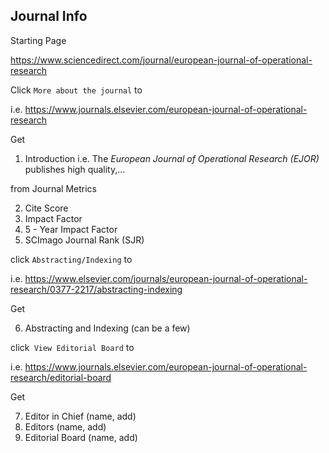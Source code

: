 ## Journal Info

Starting Page

https://www.sciencedirect.com/journal/european-journal-of-operational-research

Click `More about the journal`  to

i.e.  https://www.journals.elsevier.com/european-journal-of-operational-research

Get 

1. Introduction i.e. The *European Journal of Operational Research (EJOR)* publishes high quality,...  

from Journal Metrics

2. Cite Score
3. Impact Factor
4. 5 - Year Impact Factor
5. SCImago Journal Rank (SJR)

click `Abstracting/Indexing` to 

i.e. https://www.elsevier.com/journals/european-journal-of-operational-research/0377-2217/abstracting-indexing

Get

6. Abstracting and Indexing  (can be a few)

click` View Editorial Board` to 

i.e. https://www.journals.elsevier.com/european-journal-of-operational-research/editorial-board

Get 

7. Editor in Chief (name, add)
8. Editors (name, add)
9. Editorial Board (name, add)





